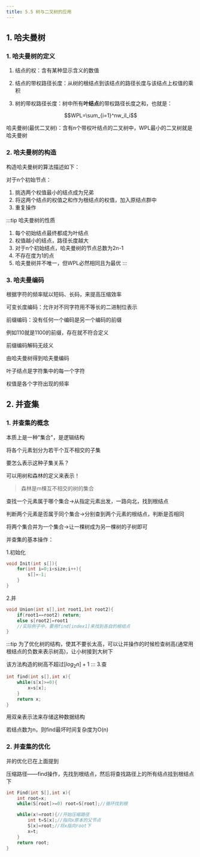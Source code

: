 ```yaml
---
title: 5.5 树与二叉树的应用
---
```

## 1. 哈夫曼树
### 1. 哈夫曼树的定义

1. 结点的权：含有某种显示含义的数值

2. 结点的带权路径长度：从树的根结点到该结点的路径长度与该结点上权值的乘积

3. 树的带权路径长度：树中所有**叶结点**的带权路径长度之和，也就是：

$$WPL=\sum_{i=1}^nw_il_i$$

哈夫曼树(最优二叉树)：含有n个带权叶结点的二叉树中，WPL最小的二叉树就是哈夫曼树

### 2. 哈夫曼树的构造
构造哈夫曼树的算法描述如下：

对于n个初始节点：
1. 挑选两个权值最小的结点成为兄弟
2. 将这两个结点的权值之和作为根结点的权值，加入原结点群中
3. 重复操作

:::tip 哈夫曼树的性质
1. 每个初始结点最终都成为叶结点
2. 权值越小的结点，路径长度越大
3. 对于n个初始结点，哈夫曼树的节点总数为2n-1
4. 不存在度为1的点
5. 哈夫曼树并不唯一，但WPL必然相同且为最优
:::

### 3. 哈夫曼编码

根据字符的频率赋以短码、长码，来提高压缩效率

可变长度编码：允许对不同字符用不等长的二进制位表示

前缀编码：没有任何一个编码是另一个编码的前缀

例如110就是1100的前缀，存在就不符合定义

前缀编码解码无歧义

由哈夫曼树得到哈夫曼编码

叶子结点是字符集中的每一个字符

权值是各个字符出现的频率

## 2. 并查集

### 1. 并查集的概念

本质上是一种"集合"，是逻辑结构

将各个元素划分为若干个互不相交的子集

要怎么表示这种子集关系？

可以用树和森林的定义来表示！

>森林是m棵互不相交的树的集合

查找一个元素属于哪个集合->从指定元素出发，一路向北，找到根结点

判断两个元素是否属于同个集合->分别查到两个元素的根结点，判断是否相同

将两个集合并为一个集合->让一棵树成为另一棵树的子树即可

并查集的基本操作：

1.初始化
```c++
void Init(int s[]){
    for(int i=0;i<size;i++){
        s[]=-1;
    }
}
```

2.并
```c++
void Union(int s[],int root1,int root2){
    if(root1==root2) return;
    else s[root2]=root1
    //实际例子中，要用find[index1]来找到各自的根结点
}

```

:::tip
为了优化树的结构，使其不要长太高，可以让并操作的时候检查树高(通常用根结点的负数来表示树高)，让小树接到大树下

该方法构造的树高不超过$[log_2n]+1$
:::
3.查
```c++
int find(int s[],int x){
    while(s[x]>=0){
        x=s[x];
    }
    return x;
}
```

用双亲表示法来存储这种数据结构

若结点数为n，则find最坏时间复杂度为O(n)

### 2. 并查集的优化

并的优化已在上面提到

压缩路径——find操作，先找到根结点，然后将查找路径上的所有结点挂到根结点下

```c++
int Find(int S[],int x){
    int root=x;
    while(S[root]>=0) root=S[root];//循环找到根

    while(x!=root){//开始压缩路径
        int t=S[x];//指向x原本的父节点
        S[x]=root;//将x指向root下
        x=t;
    }
    return root;
}
````




















